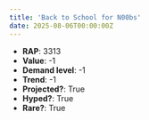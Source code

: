 ```yaml
---
title: 'Back to School for N00bs'
date: 2025-08-06T00:00:00Z
---
```

- **RAP**: 3313
- **Value**: -1
- **Demand level**: -1
- **Trend**: -1
- **Projected?**: True
- **Hyped?**: True
- **Rare?**: True
